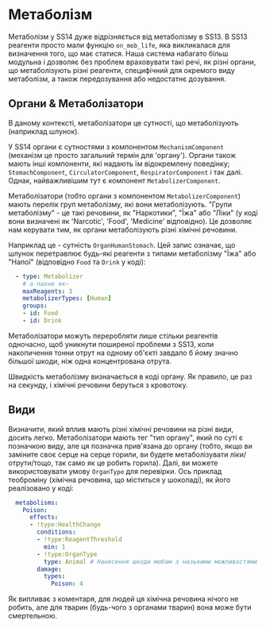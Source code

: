 # Метаболізм

Метаболізм у SS14 дуже відрізняється від метаболізму в SS13. В SS13 реагенти просто мали функцію `on_mob_life`, яка викликалася для визначення того, що має статися. Наша система набагато більш модульна і дозволяє без проблем враховувати такі речі, як різні органи, що метаболізують різні реагенти, специфічний для окремого виду метаболізм, а також передозування або недостатнє дозування.

## Органи & Метаболізатори

В даному контексті, метаболізатори це сутності, що метаболізують (наприклад шлунок).

У SS14 органи є сутностями з компонентом `MechanismComponent` (механізм це просто загальний термін для 'органу'). Органи також мають інші компоненти, які надають їм відокремлену поведінку; `StomachComponent`, `CirculatorComponent`, `RespiratorComponent` і так далі. Однак, найважливішим тут є компонент `MetabolizerComponent`.

Метаболізатори (тобто органи з компонентом `MetabolizerComponent`) мають перелік груп метаболізму, які вони метаболізують. "Групи метаболізму" - це такі речовини, як "Наркотики", "Їжа" або "Ліки" (у коді вони визначені як 'Narcotic', 'Food', 'Medicine' відповідно). Це дозволяє нам керувати тим, як органи метаболізують різні хімічні речовини.

Наприклад це - сутність `OrganHumanStomach`. Цей запис означає, що шлунок перетравлює будь-які реагенти з типами метаболізму "Їжа" або "Напої" (відповідно `Food` та `Drink` у коді):

```yml
  - type: Metabolizer
    # а пахне як~
    maxReagents: 3
    metabolizerTypes: [Human]
    groups:
    - id: Food
    - id: Drink
```

Метаболізатори можуть переробляти лише стільки реагентів одночасно, щоб уникнути поширеної проблеми з SS13, коли накопичення тонни отрут на одному об'єкті завдало б йому значно більшої шкоди, ніж одна концентрована отрута.

Швидкість метаболізму визначається в коді органу. Як правило, це раз на секунду, і хімічні речовини беруться з кровотоку.

## Види

Визначити, який вплив мають різні хімічні речовини на різні види, досить легко. Метаболізатори мають тег "тип органу", який по суті є позначкою виду, але ця позначка прив'язана до органу (тобто, якщо ви заміните своє серце на серце горили, ви будете метаболізувати ліки/отрути/тощо, так само як це робить горила). Далі, ви можете використовувати умову `OrganType` для перевірки. Ось приклад теоброміну (хімічна речовина, що міститься у шоколаді), як його реалізовано у коді:

```yml
  metabolisms:
    Poison:
      effects:
      - !type:HealthChange
        conditions:
        - !type:ReagentThreshold
          min: 1
        - !type:OrganType
          type: Animal # Нанесення шкоди мобам з низькими можливостями до метаболізму
        damage:
          types:
            Poison: 4
```

Як випливає з коментаря, для людей ця хімічна речовина нічого не робить, але для тварин (будь-чого з органами тварин) вона може бути смертельною.